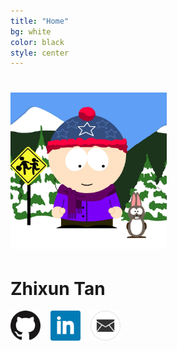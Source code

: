 ```yaml
---
title: "Home"
bg: white
color: black
style: center
---
```


# <img src="img/sp-avatar.png" width="250">

# Zhixun Tan

<a href="https://github.com/phisiart"><img src="img/github.svg" width="48px"></a>
&nbsp;&nbsp;&nbsp;<a href="https://www.linkedin.com/in/tanzx"><img src="img/linkedin.svg" width="48px"></a>
&nbsp;&nbsp;&nbsp;<a href="mailto:zhixunt@cmu.edu"><img src="img/email.svg" width="48px"></a>